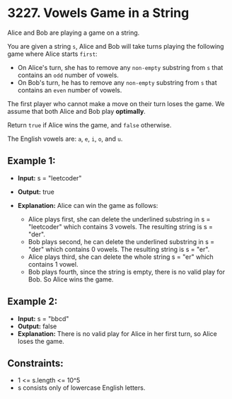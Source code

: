 # 3227. Vowels Game in a String

Alice and Bob are playing a game on a string.

You are given a string `s`, Alice and Bob will take turns playing the following game where Alice starts `first`:

- On Alice's turn, she has to remove any `non-empty` substring from `s` that contains an `odd` number of vowels.
- On Bob's turn, he has to remove any `non-empty` substring from `s` that contains an `even` number of vowels.

The first player who cannot make a move on their turn loses the game. We assume that both Alice and Bob play **optimally**.

Return `true` if Alice wins the game, and `false` otherwise.

The English vowels are: `a`, `e`, `i`, `o`, and `u`.

## Example 1:

- **Input:** s = "leetcoder"
- **Output:** true
- **Explanation:**
    Alice can win the game as follows:

    - Alice plays first, she can delete the underlined substring in s = "leetcoder" which contains 3 vowels. The resulting string is s = "der".
    - Bob plays second, he can delete the underlined substring in s = "der" which contains 0 vowels. The resulting string is s = "er".
    - Alice plays third, she can delete the whole string s = "er" which contains 1 vowel.
    - Bob plays fourth, since the string is empty, there is no valid play for Bob. So Alice wins the game.

## Example 2:

- **Input:** s = "bbcd"
- **Output:** false
- **Explanation:**
There is no valid play for Alice in her first turn, so Alice loses the game.

## Constraints:

- 1 <= s.length <= 10^5
- s consists only of lowercase English letters.